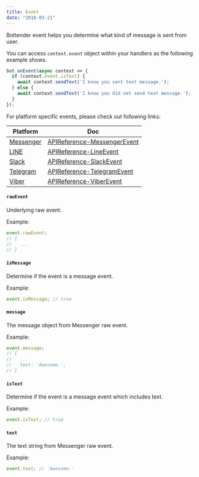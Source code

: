 ```yaml
---
title: Event
date: "2018-03-21"
---
```


Bottender event helps you determine what kind of message is sent from user.

You can access `context.event` object within your handlers as the following example shows.

```js
bot.onEvent(async context => {
  if (context.event.isText) {
    await context.sendText('I know you sent text message.');
  } else {
    await context.sendText('I know you did not send text message.');
  }
});
```

For platform specific events, please check out following links:

| Platform                                | Doc                                                                                      |
| --------------------------------------- | ---------------------------------------------------------------------------------------- |
| [Messenger](https://www.messenger.com/) | [APIReference-MessengerEvent](https://bottender.js.org/docs/APIReference-MessengerEvent) |
| [LINE](https://line.me/)                | [APIReference-LineEvent](https://bottender.js.org/docs/APIReference-LineEvent)           |
| [Slack](https://slack.com/)             | [APIReference-SlackEvent](https://bottender.js.org/docs/APIReference-SlackEvent)         |
| [Telegram](https://telegram.org/)       | [APIReference-TelegramEvent](https://bottender.js.org/docs/APIReference-TelegramEvent)   |
| [Viber](https://www.viber.com/)         | [APIReference-ViberEvent](https://bottender.js.org/docs/APIReference-ViberEvent)         |

#### `rawEvent`

Underlying raw event.

Example:

```js
event.rawEvent;
// {
//   ...
// }
```

#### `isMessage`

Determine if the event is a message event.

Example:

```js
event.isMessage; // true
```

#### `message`

The message object from Messenger raw event.

Example:

```js
event.message;
// {
//   ...
//   text: 'Awesome.',
// }
```

#### `isText`

Determine if the event is a message event which includes text.

Example:

```js
event.isText; // true
```

#### `text`

The text string from Messenger raw event.

Example:

```js
event.text; // 'Awesome.'
```
